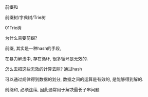 前缀和

前缀树/字典树/Trie树

01Trie树



为什么需要前缀?

前缀, 其实是一种hash的手段,

在暴力解法中, 存在循环, 很多循环是无效的.

怎么去把这些无效的计算去除? 通过hash

可以通过规律得到数据的划分, 数据之间的运算是有效的, 是能够得到解的.


前缀和, 必须连续, 因此通常用于解决最长子串问题
